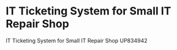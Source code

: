 # IT Ticketing System for Small IT Repair Shop
IT Ticketing System for Small IT Repair Shop
UP834942
